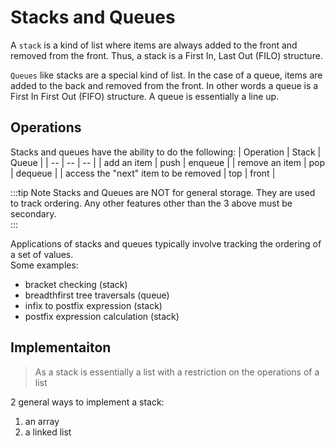 # Stacks and Queues
A `stack` is a kind of list where items are always added to the front and removed from the front. Thus, a stack is a First In, Last Out (FILO) structure.

`Queues` like stacks are a special kind of list. In the case of a queue, items are added to the back and removed from the front.  In other words a queue is a First In First Out (FIFO) structure. A queue is essentially a line up.

## Operations
Stacks and queues have the ability to do the following:
| Operation | Stack |  Queue |
| -- | -- | -- |
| add an item | push | enqueue |
| remove an item | pop | dequeue |
| access the "next" item to be removed | top | front |

:::tip Note
Stacks and Queues are NOT for general storage.  They are used to track ordering.  Any other features other than the 3 above must be secondary.  
:::

Applications of stacks and queues typically involve tracking the ordering of a set of values.  
Some examples:
 - bracket checking (stack)
 - breadthfirst tree traversals (queue)
 - infix to postfix expression (stack)
 - postfix expression calculation (stack)

## Implementaiton
> As a stack is essentially a list with a restriction on the operations of a list

2 general ways to implement a stack:
1. an array
2. a linked list
